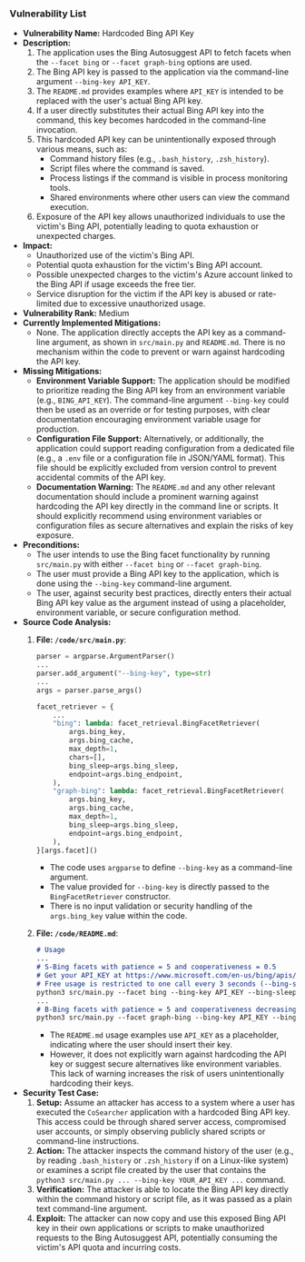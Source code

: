 ### Vulnerability List

*   **Vulnerability Name:** Hardcoded Bing API Key
*   **Description:**
    1.  The application uses the Bing Autosuggest API to fetch facets when the `--facet bing` or `--facet graph-bing` options are used.
    2.  The Bing API key is passed to the application via the command-line argument `--bing-key API_KEY`.
    3.  The `README.md` provides examples where `API_KEY` is intended to be replaced with the user's actual Bing API key.
    4.  If a user directly substitutes their actual Bing API key into the command, this key becomes hardcoded in the command-line invocation.
    5.  This hardcoded API key can be unintentionally exposed through various means, such as:
        *   Command history files (e.g., `.bash_history`, `.zsh_history`).
        *   Script files where the command is saved.
        *   Process listings if the command is visible in process monitoring tools.
        *   Shared environments where other users can view the command execution.
    6.  Exposure of the API key allows unauthorized individuals to use the victim's Bing API, potentially leading to quota exhaustion or unexpected charges.
*   **Impact:**
    *   Unauthorized use of the victim's Bing API.
    *   Potential quota exhaustion for the victim's Bing API account.
    *   Possible unexpected charges to the victim's Azure account linked to the Bing API if usage exceeds the free tier.
    *   Service disruption for the victim if the API key is abused or rate-limited due to excessive unauthorized usage.
*   **Vulnerability Rank:** Medium
*   **Currently Implemented Mitigations:**
    *   None. The application directly accepts the API key as a command-line argument, as shown in `src/main.py` and `README.md`. There is no mechanism within the code to prevent or warn against hardcoding the API key.
*   **Missing Mitigations:**
    *   **Environment Variable Support:** The application should be modified to prioritize reading the Bing API key from an environment variable (e.g., `BING_API_KEY`). The command-line argument `--bing-key` could then be used as an override or for testing purposes, with clear documentation encouraging environment variable usage for production.
    *   **Configuration File Support:**  Alternatively, or additionally, the application could support reading configuration from a dedicated file (e.g., a `.env` file or a configuration file in JSON/YAML format). This file should be explicitly excluded from version control to prevent accidental commits of the API key.
    *   **Documentation Warning:** The `README.md` and any other relevant documentation should include a prominent warning against hardcoding the API key directly in the command line or scripts. It should explicitly recommend using environment variables or configuration files as secure alternatives and explain the risks of key exposure.
*   **Preconditions:**
    *   The user intends to use the Bing facet functionality by running `src/main.py` with either `--facet bing` or `--facet graph-bing`.
    *   The user must provide a Bing API key to the application, which is done using the `--bing-key` command-line argument.
    *   The user, against security best practices, directly enters their actual Bing API key value as the argument instead of using a placeholder, environment variable, or secure configuration method.
*   **Source Code Analysis:**
    1.  **File: `/code/src/main.py`**:
        ```python
        parser = argparse.ArgumentParser()
        ...
        parser.add_argument("--bing-key", type=str)
        ...
        args = parser.parse_args()

        facet_retriever = {
            ...
            "bing": lambda: facet_retrieval.BingFacetRetriever(
                args.bing_key,
                args.bing_cache,
                max_depth=1,
                chars=[],
                bing_sleep=args.bing_sleep,
                endpoint=args.bing_endpoint,
            ),
            "graph-bing": lambda: facet_retrieval.BingFacetRetriever(
                args.bing_key,
                args.bing_cache,
                max_depth=1,
                bing_sleep=args.bing_sleep,
                endpoint=args.bing_endpoint,
            ),
        }[args.facet]()
        ```
        *   The code uses `argparse` to define `--bing-key` as a command-line argument.
        *   The value provided for `--bing-key` is directly passed to the `BingFacetRetriever` constructor.
        *   There is no input validation or security handling of the `args.bing_key` value within the code.

    2.  **File: `/code/README.md`**:
        ```markdown
        # Usage
        ...
        # S-Bing facets with patience = 5 and cooperativeness = 0.5
        # Get your API_KEY at https://www.microsoft.com/en-us/bing/apis/bing-autosuggest-api.
        # Free usage is restricted to one call every 3 seconds (--bing-sleep)
        python3 src/main.py --facet bing --bing-key API_KEY --bing-sleep 3 --patience 5 --cooperativeness 0.5 > dialogues.json
        ...
        # B-Bing facets with patience = 5 and cooperativeness decreasing from 1
        python3 src/main.py --facet graph-bing --bing-key API_KEY --bing-sleep 3 --patience 5 --cooperativeness 0.5 --cooperativeness-fn dec > dialogues.json
        ```
        *   The `README.md` usage examples use `API_KEY` as a placeholder, indicating where the user should insert their key.
        *   However, it does not explicitly warn against hardcoding the API key or suggest secure alternatives like environment variables. This lack of warning increases the risk of users unintentionally hardcoding their keys.
*   **Security Test Case:**
    1.  **Setup:** Assume an attacker has access to a system where a user has executed the `CoSearcher` application with a hardcoded Bing API key. This access could be through shared server access, compromised user accounts, or simply observing publicly shared scripts or command-line instructions.
    2.  **Action:** The attacker inspects the command history of the user (e.g., by reading `.bash_history` or `.zsh_history` if on a Linux-like system) or examines a script file created by the user that contains the `python3 src/main.py ... --bing-key YOUR_API_KEY ...` command.
    3.  **Verification:** The attacker is able to locate the Bing API key directly within the command history or script file, as it was passed as a plain text command-line argument.
    4.  **Exploit:** The attacker can now copy and use this exposed Bing API key in their own applications or scripts to make unauthorized requests to the Bing Autosuggest API, potentially consuming the victim's API quota and incurring costs.